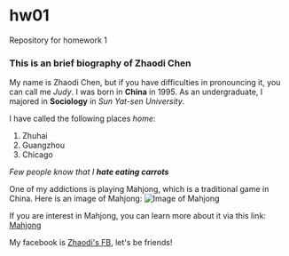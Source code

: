# hw01
Repository for homework 1

### This is an brief biography of Zhaodi Chen

My name is Zhaodi Chen, but if you have difficulties in pronouncing it, you can call me _Judy_. I was born in **China** in 1995. As an undergraduate, I majored in **Sociology** in _Sun Yat-sen University_.

I have called the following places _home_:
1. Zhuhai
1. Guangzhou
1. Chicago

_Few people know that I **hate eating carrots**_

One of my addictions is playing Mahjong, which is a traditional game in China.
Here is an image of Mahjong:
![Image of Mahjong](https://www.google.com/search?q=Mahjong&source=lnms&tbm=isch&sa=X&ved=0ahUKEwiipsv48M7WAhVF7yYKHU3nB8YQ_AUICigB&biw=1280&bih=546#imgrc=OnkV8DV0uoOhfM:)

If you are interest in Mahjong, you can learn more about it via this link:
[Mahjong](https://en.wikipedia.org/wiki/Mahjong)

My facebook is [Zhaodi's FB](https://www.facebook.com/profile.php?id=100009971982676), let's be friends!

